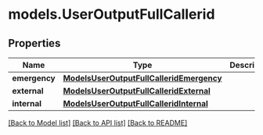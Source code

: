 # models.UserOutputFullCallerid

## Properties
Name | Type | Description | Notes
------------ | ------------- | ------------- | -------------
**emergency** | [**ModelsUserOutputFullCalleridEmergency**](ModelsUserOutputFullCalleridEmergency.md) |  | [optional] 
**external** | [**ModelsUserOutputFullCalleridExternal**](ModelsUserOutputFullCalleridExternal.md) |  | [optional] 
**internal** | [**ModelsUserOutputFullCalleridInternal**](ModelsUserOutputFullCalleridInternal.md) |  | [optional] 

[[Back to Model list]](../README.md#documentation-for-models) [[Back to API list]](../README.md#documentation-for-api-endpoints) [[Back to README]](../README.md)


